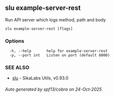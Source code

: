 ## slu example-server-rest

Run API server which logs method, path and body

```
slu example-server-rest [flags]
```

### Options

```
  -h, --help       help for example-server-rest
  -p, --port int   Listen on port (default 8000)
```

### SEE ALSO

* [slu](slu.md)	 - SikaLabs Utils, v0.93.0

###### Auto generated by spf13/cobra on 24-Oct-2025
